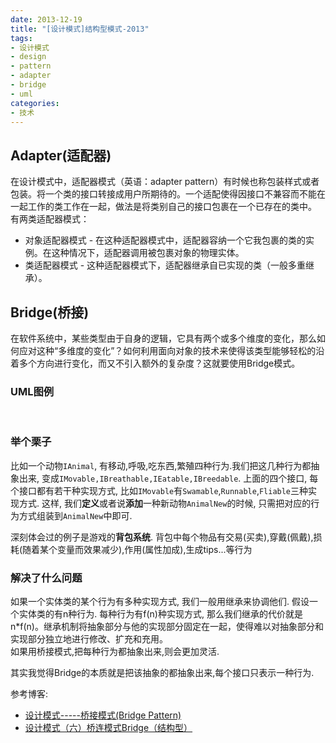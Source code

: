 ```yaml
---
date: 2013-12-19 
title: "[设计模式]结构型模式-2013"
tags:
- 设计模式
- design
- pattern
- adapter
- bridge
- uml
categories: 
- 技术
---
```


## Adapter(适配器)  
在设计模式中，适配器模式（英语：adapter pattern）有时候也称包装样式或者包装。将一个类的接口转接成用户所期待的。一个适配使得因接口不兼容而不能在一起工作的类工作在一起，做法是将类别自己的接口包裹在一个已存在的类中。  
有两类适配器模式：

* 对象适配器模式 - 在这种适配器模式中，适配器容纳一个它我包裹的类的实例。在这种情况下，适配器调用被包裹对象的物理实体。
* 类适配器模式 - 这种适配器模式下，适配器继承自已实现的类（一般多重继承）。


## Bridge(桥接)
在软件系统中，某些类型由于自身的逻辑，它具有两个或多个维度的变化，那么如何应对这种“多维度的变化”？如何利用面向对象的技术来使得该类型能够轻松的沿着多个方向进行变化，而又不引入额外的复杂度？这就要使用Bridge模式。

### UML图例
![]()
![]()

### 举个栗子
比如一个动物`IAnimal`, 有移动,呼吸,吃东西,繁殖四种行为.我们把这几种行为都抽象出来, 变成`IMovable,IBreathable,IEatable,IBreedable`. 上面的四个接口, 每个接口都有若干种实现方式, 比如`IMovable`有`Swamable`,`Runnable`,`Fliable`三种实现方式. 这样, 我们**定义**或者说**添加**一种新动物`AnimalNew`的时候, 只需把对应的行为方式组装到`AnimalNew`中即可.

深刻体会过的例子是游戏的**背包系统**. 背包中每个物品有交易(买卖),穿戴(佩戴),损耗(随着某个变量而效果减少),作用(属性加成),生成tips...等行为

### 解决了什么问题
  
如果一个实体类的某个行为有多种实现方式, 我们一般用继承来协调他们. 假设一个实体类的有n种行为. 每种行为有f(n)种实现方式, 那么我们继承的代价就是n*f(n)。继承机制将抽象部分与他的实现部分固定在一起，使得难以对抽象部分和实现部分独立地进行修改、扩充和充用。  
如果用桥接模式,把每种行为都抽象出来,则会更加灵活.  

其实我觉得Bridge的本质就是把该抽象的都抽象出来,每个接口只表示一种行为. 
 
参考博客:

* [设计模式-----桥接模式(Bridge Pattern)](http://www.cnblogs.com/houleixx/archive/2008/02/23/1078877.html)
* [设计模式（六）桥连模式Bridge（结构型）](http://blog.csdn.net/hguisu/article/details/7529194)

##

